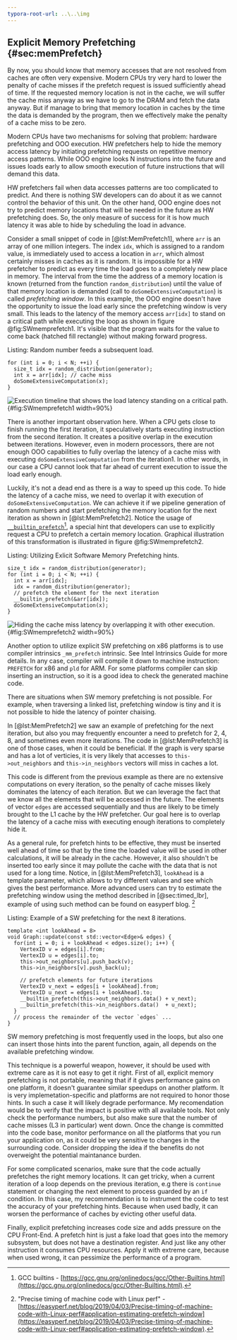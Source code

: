 ```yaml
---
typora-root-url: ..\..\img
---
```


## Explicit Memory Prefetching {#sec:memPrefetch}

By now, you should know that memory accesses that are not resolved from caches are often very expensive. Modern CPUs try very hard to lower the penalty of cache misses if the prefetch request is issued sufficiently ahead of time. If the requested memory location is not in the cache, we will suffer the cache miss anyway as we have to go to the DRAM and fetch the data anyway. But if manage to bring that memory location in caches by the time the data is demanded by the program, then we effectively make the penalty of a cache miss to be zero.

Modern CPUs have two mechanisms for solving that problem: hardware prefetching and OOO execution. HW prefetchers help to hide the memory access latency by initiating prefetching requests on repetitive memory access patterns. While OOO engine looks N instructions into the future and issues loads early to allow smooth execution of future instructions that will demand this data.

HW prefetchers fail when data accesses patterns are too complicated to predict. And there is nothing SW developers can do about it as we cannot control the behavior of this unit. On the other hand, OOO engine does not try to predict memory locations that will be needed in the future as HW prefetching does. So, the only measure of success for it is how much latency it was able to hide by scheduling the load in advance.

Consider a small snippet of code in [@lst:MemPrefetch1], where `arr` is an array of one million integers. The index `idx`, which is assigned to a random value, is immediately used to access a location in `arr`, which almost certainly misses in caches as it is random. It is impossible for a HW prefetcher to predict as every time the load goes to a completely new place in memory. The interval from the time the address of a memory location is known (returned from the function `random_distribution`) until the value of that memory location is demanded (call to `doSomeExtensiveComputation`) is called *prefetching window*. In this example, the OOO engine doesn't have the opportunity to issue the load early since the prefetching window is very small. This leads to the latency of the memory access `arr[idx]` to stand on a critical path while executing the loop as shown in figure @fig:SWmemprefetch1. It's visible that the program waits for the value to come back (hatched fill rectangle) without making forward progress.

Listing: Random number feeds a subsequent load.

~~~~ {#lst:MemPrefetch1 .cpp}
for (int i = 0; i < N; ++i) {
  size_t idx = random_distribution(generator);
  int x = arr[idx]; // cache miss
  doSomeExtensiveComputation(x);
}
~~~~~~~~~~~~~~~~~~~~~~~~~~~~~~~~~~~~~~~~~~~~~~~~~

![Execution timeline that shows the load latency standing on a critical path.](../../img/memory-access-opts/SWmemprefetch1.png){#fig:SWmemprefetch1 width=90%}

There is another important observation here. When a CPU gets close to finish running the first iteration, it speculatively starts executing instruction from the second iteration. It creates a positive overlap in the execution between iterations. However, even in modern processors, there are not enough OOO capabilities to fully overlap the latency of a cache miss with executing `doSomeExtensiveComputation` from the iteration1. In other words, in our case a CPU cannot look that far ahead of current execution to issue the load early enough.

Luckily, it's not a dead end as there is a way to speed up this code. To hide the latency of a cache miss, we need to overlap it with execution of `doSomeExtensiveComputation`. We can achieve it if we pipeline generation of random numbers and start prefetching the memory location for the next iteration as shown in [@lst:MemPrefetch2]. Notice the usage of [`__builtin_prefetch`](https://gcc.gnu.org/onlinedocs/gcc/Other-Builtins.html)[^4], a special hint that developers can use to explicitly request a CPU to prefetch a certain memory location. Graphical illustration of this transformation is illustrated in figure @fig:SWmemprefetch2.

Listing: Utilizing Exlicit Software Memory Prefetching hints.

~~~~ {#lst:MemPrefetch2 .cpp}
size_t idx = random_distribution(generator);
for (int i = 0; i < N; ++i) {
  int x = arr[idx]; 
  idx = random_distribution(generator);
  // prefetch the element for the next iteration
  __builtin_prefetch(&arr[idx]);
  doSomeExtensiveComputation(x);
}
~~~~~~~~~~~~~~~~~~~~~~~~~~~~~~~~~~~~~~~~~~~~~~~~~

![Hiding the cache miss latency by overlapping it with other execution.](../../img/memory-access-opts/SWmemprefetch2.png){#fig:SWmemprefetch2 width=90%}

Another option to utilize explicit SW prefetching on x86 platforms is to use compiler intrinsics `_mm_prefetch` intrinsic. See Intel Intrinsics Guide for more details. In any case, compiler will compile it down to machine instruction: `PREFETCH` for x86 and `pld` for ARM. For some platforms compiler can skip inserting an instruction, so it is a good idea to check the generated machine code.

There are situations when SW memory prefetching is not possible. For example, when traversing a linked list, prefetching window is tiny and it is not possible to hide the latency of pointer chaising.

In [@lst:MemPrefetch2] we saw an example of prefetching for the next iteration, but also you may frequently encounter a need to prefetch for 2, 4, 8, and sometimes even more iterations. The code in [@lst:MemPrefetch3] is one of those cases, when it could be beneficial. If the graph is very sparse and has a lot of verticies, it is very likely that accesses to `this->out_neighbors` and `this->in_neighbors` vectors will miss in caches a lot.

This code is different from the previous example as there are no extensive computations on every iteration, so the penalty of cache misses likely dominates the latency of each iteration. But we can leverage the fact that we know all the elements that will be accessed in the future. The elements of vector `edges` are accessed sequentially and thus are likely to be timely brought to the L1 cache by the HW prefetcher. Our goal here is to overlap the latency of a cache miss with executing enough iterations to completely hide it.

As a general rule, for prefetch hints to be effective, they must be inserted well ahead of time so that by the time the loaded value will be used in other calculations, it will be already in the cache. However, it also shouldn't be inserted too early since it may pollute the cache with the data that is not used for a long time. Notice, in [@lst:MemPrefetch3], `lookAhead` is a template parameter, which allows to try different values and see which gives the best performance. More advanced users can try to estimate the prefetching window using the method described in [@sec:timed_lbr], example of using such method can be found on easyperf blog. [^5]

Listing: Example of a SW prefetching for the next 8 iterations.

~~~~ {#lst:MemPrefetch3 .cpp}
template <int lookAhead = 8>
void Graph::update(const std::vector<Edge>& edges) {
  for(int i = 0; i + lookAhead < edges.size(); i++) {
    VertexID v = edges[i].from;
    VertexID u = edges[i].to;
    this->out_neighbors[u].push_back(v);
    this->in_neighbors[v].push_back(u);

    // prefetch elements for future iterations
    VertexID v_next = edges[i + lookAhead].from;
    VertexID u_next = edges[i + lookAhead].to;
    __builtin_prefetch(this->out_neighbors.data() + v_next);
    __builtin_prefetch(this->in_neighbors.data()  + u_next);
  }
  // process the remainder of the vector `edges` ...
}
~~~~~~~~~~~~~~~~~~~~~~~~~~~~~~~~~~~~~~~~~~~~~~~~~

SW memory prefetching is most frequently used in the loops, but also one can insert those hints into the parent function, again, all depends on the available prefetching window.

This technique is a powerful weapon, however, it should be used with extreme care as it is not easy to get it right. First of all, explicit memory prefetching is not portable, meaning that if it gives performance gains on one platform, it doesn't guarantee similar speedups on another platform. It is very implemetation-specific and platforms are not required to honor those hints. In such a case it will likely degrade performance. My recomendation would be to verify that the impact is positive with all available tools. Not only check the performance numbers, but also make sure that the number of cache misses (L3 in particular) went down. Once the change is committed into the code base, monitor performance on all the platforms that you run your application on, as it could be very sensitive to changes in the surrounding code. Consider dropping the idea if the benefits do not overweight the potential maintanance burden.

For some complicated scenarios, make sure that the code actually prefetches the right memory locations. It can get tricky, when a current iteration of a loop depends on the previous iteration, e.g there is `continue` statement or changing the next element to process guarded by an `if` condition. In this case, my recommendation is to instrument the code to test the accuracy of your prefetching hints. Because when used badly, it can worsen the performance of caches by evicting other useful data.

Finally, explicit prefetching increases code size and adds pressure on the CPU Front-End. A prefetch hint is just a fake load that goes into the memory subsystem, but does not have a destination register. And just like any other instruction it consumes CPU resources. Apply it with extreme care, because when used wrong, it can pessimize the performance of a program.

[^4]: GCC builtins - [https://gcc.gnu.org/onlinedocs/gcc/Other-Builtins.html](https://gcc.gnu.org/onlinedocs/gcc/Other-Builtins.html).
[^5]: "Precise timing of machine code with Linux perf" - [https://easyperf.net/blog/2019/04/03/Precise-timing-of-machine-code-with-Linux-perf#application-estimating-prefetch-window](https://easyperf.net/blog/2019/04/03/Precise-timing-of-machine-code-with-Linux-perf#application-estimating-prefetch-window).
